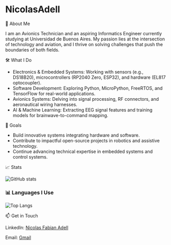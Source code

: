# NicolasAdell

🚀 About Me

I am an Avionics Technician and an aspiring Informatics Engineer currently studying at Universidad de Buenos Aires. My passion lies at the intersection of technology and aviation, and I thrive on solving challenges that push the boundaries of both fields.

🛠️ What I Do

- Electronics & Embedded Systems: Working with sensors (e.g., DS18B20), microcontrollers (RP2040 Zero, ESP32), and hardware (EL817 optocoupler).
- Software Development: Exploring Python, MicroPython, FreeRTOS, and TensorFlow for real-world applications.
- Avionics Systems: Delving into signal processing, RF connectors, and aeronautical wiring harnesses.
- AI & Machine Learning: Extracting EEG signal features and training models for brainwave-to-command mapping.

🎯 Goals

- Build innovative systems integrating hardware and software.
- Contribute to impactful open-source projects in robotics and assistive technology.
- Continue advancing technical expertise in embedded systems and control systems.

📈 Stats

![GitHub stats](https://github-readme-stats.vercel.app/api?username=NicolasAdell&show_icons=true&theme=radical)

### 📊 Languages I Use  

![Top Langs](https://github-readme-stats.vercel.app/api/top-langs/?username=YOUR_USERNAME&layout=compact&theme=radical)

📫 Get in Touch

LinkedIn: [Nicolas Fabian Adell](https://www.linkedin.com/in/nicolas-fabian-adell)

Email: [Gmail](nicolas.fabian2005@gmail.com)
